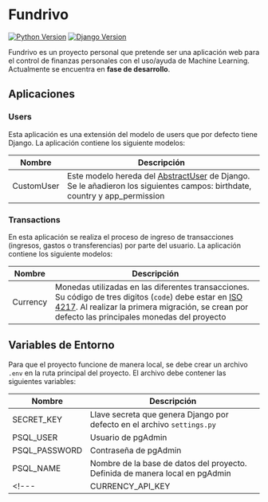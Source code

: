 # Fundrivo

[![Python Version](https://img.shields.io/badge/python-3.9-blue)]()
[![Django Version](https://img.shields.io/badge/django-4.1.7-brightgreen)]()


Fundrivo es un proyecto personal que pretende ser una aplicación web para el control de finanzas personales con el uso/ayuda de Machine Learning. Actualmente se encuentra en **fase de desarrollo**.

## Aplicaciones

### Users

Esta aplicación es una extensión del modelo de users que por defecto tiene Django. La aplicación contiene los siguiente modelos:

|   Nombre  |   Descripción |
|-----------|---------------|
|   CustomUser  |   Este modelo hereda del [AbstractUser](https://docs.djangoproject.com/en/4.1/topics/auth/customizing/) de Django. Se le añadieron los siguientes campos: birthdate, country y app_permission  |

### Transactions

En esta aplicación se realiza el proceso de ingreso de transacciones (ingresos, gastos o transferencias) por parte del usuario. La aplicación contiene los siguiente modelos:

|   Nombre  |   Descripción |
|-----------|---------------|
|   Currency    |   Monedas utilizadas en las diferentes transacciones. Su código de tres digitos (`code`) debe estar en [ISO 4217](https://es.wikipedia.org/wiki/ISO_4217). Al realizar la primera migración, se crean por defecto las principales monedas del proyecto  |

## Variables de Entorno

Para que el proyecto funcione de manera local, se debe crear un archivo `.env` en la ruta principal del proyecto. El archivo debe contener las siguientes variables:

|   Nombre  |   Descripción |
|-----------|---------------|
|   SECRET_KEY  |   Llave secreta que genera Django por defecto en el archivo `settings.py` |
|   PSQL_USER   |   Usuario de pgAdmin  |
|   PSQL_PASSWORD   |   Contraseña de pgAdmin   |
|   PSQL_NAME   |   Nombre de la base de datos del proyecto. Definida de manera local en pgAdmin    |
<!---|   CURRENCY_API_KEY    |   API Key brindada por [Open Exchange Rates](https://openexchangerates.org/signup)     |-->

